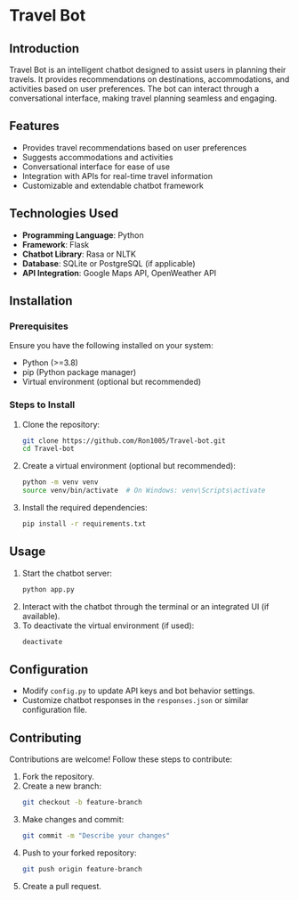 # Travel Bot

## Introduction
Travel Bot is an intelligent chatbot designed to assist users in planning their travels. It provides recommendations on destinations, accommodations, and activities based on user preferences. The bot can interact through a conversational interface, making travel planning seamless and engaging.

## Features
- Provides travel recommendations based on user preferences
- Suggests accommodations and activities
- Conversational interface for ease of use
- Integration with APIs for real-time travel information
- Customizable and extendable chatbot framework

## Technologies Used
- **Programming Language**: Python
- **Framework**: Flask
- **Chatbot Library**: Rasa or NLTK
- **Database**: SQLite or PostgreSQL (if applicable)
- **API Integration**: Google Maps API, OpenWeather API

## Installation
### Prerequisites
Ensure you have the following installed on your system:
- Python (>=3.8)
- pip (Python package manager)
- Virtual environment (optional but recommended)

### Steps to Install
1. Clone the repository:
   ```sh
   git clone https://github.com/Ron1005/Travel-bot.git
   cd Travel-bot
   ```
2. Create a virtual environment (optional but recommended):
   ```sh
   python -m venv venv
   source venv/bin/activate  # On Windows: venv\Scripts\activate
   ```
3. Install the required dependencies:
   ```sh
   pip install -r requirements.txt
   ```

## Usage
1. Start the chatbot server:
   ```sh
   python app.py
   ```
2. Interact with the chatbot through the terminal or an integrated UI (if available).
3. To deactivate the virtual environment (if used):
   ```sh
   deactivate
   ```

## Configuration
- Modify `config.py` to update API keys and bot behavior settings.
- Customize chatbot responses in the `responses.json` or similar configuration file.

## Contributing
Contributions are welcome! Follow these steps to contribute:
1. Fork the repository.
2. Create a new branch:
   ```sh
   git checkout -b feature-branch
   ```
3. Make changes and commit:
   ```sh
   git commit -m "Describe your changes"
   ```
4. Push to your forked repository:
   ```sh
   git push origin feature-branch
   ```
5. Create a pull request.
